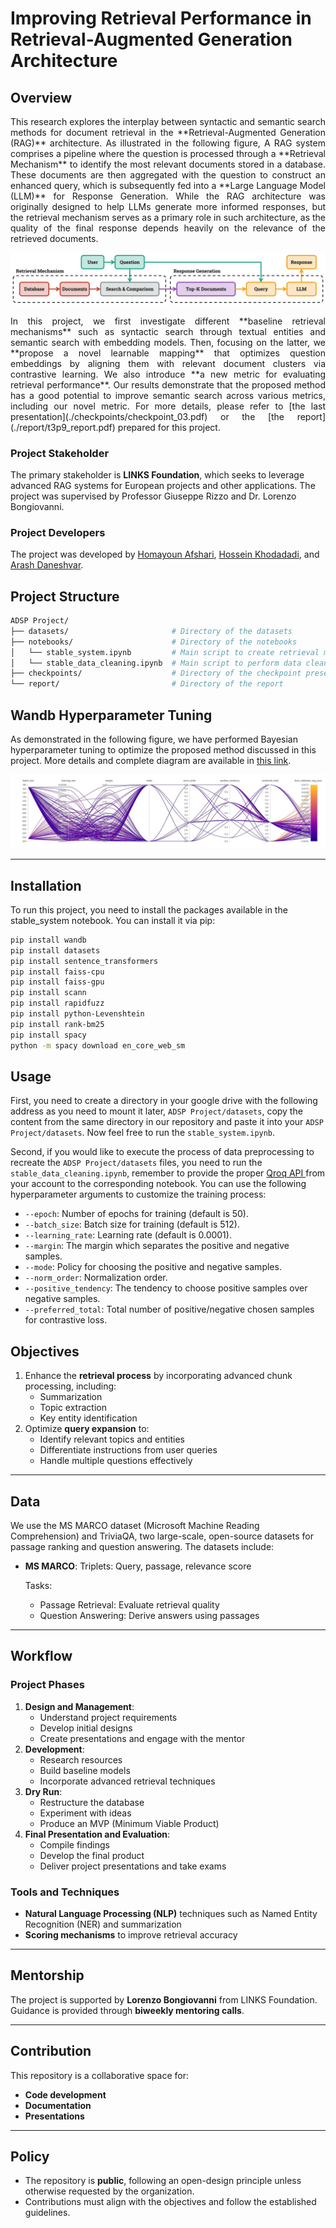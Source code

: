 # Improving Retrieval Performance in Retrieval-Augmented Generation Architecture

## Overview
<p align="justify">
This research explores the interplay between syntactic and semantic search methods for document retrieval in the **Retrieval-Augmented Generation (RAG)** architecture. As illustrated in the following figure, A RAG system comprises a pipeline where the question is processed through a **Retrieval Mechanism** to identify the most relevant documents stored in a database. These documents are then aggregated with the question to construct an enhanced query, which is subsequently fed into a **Large Language Model (LLM)** for Response Generation. While the RAG architecture was originally designed to help LLMs generate more informed responses, but the retrieval mechanism serves as a primary role in such architecture, as the quality of the final response depends heavily on the relevance of the retrieved documents.
</p>

![Image](./extras/teaser.svg)

<p align="justify">
In this project, we first investigate different **baseline retrieval mechanisms** such as syntactic search through textual entities and semantic search with embedding models. Then, focusing on the latter, we **propose a novel learnable mapping** that optimizes question embeddings by aligning them with relevant document clusters via contrastive learning. We also introduce **a new metric for evaluating retrieval performance**. Our results demonstrate that the proposed method has a good potential to improve semantic search across various metrics, including our novel metric. For more details, please refer to [the last presentation](./checkpoints/checkpoint_03.pdf) or the [the report](./report/t3p9_report.pdf) prepared for this project.
</p>

### Project Stakeholder

The primary stakeholder is **LINKS Foundation**, which seeks to leverage advanced RAG systems for European projects and other applications. The project was supervised by Professor Giuseppe Rizzo and Dr. Lorenzo Bongiovanni.

### Project Developers

The project was developed by [Homayoun Afshari](https://www.linkedin.com/in/homayoun-afshari/), [Hossein Khodadadi](https://hossenkhodadadi.github.io/), and [Arash Daneshvar](https://www.linkedin.com/in/arash-daneshvar/).

## Project Structure
```bash
ADSP Project/
├── datasets/                       # Directory of the datasets
├── notebooks/                      # Directory of the notebooks
│   └── stable_system.ipynb         # Main script to create retrieval mechanisms
│   └── stable_data_cleaning.ipynb  # Main script to perform data cleaning
├── checkpoints/                    # Directory of the checkpoint presentations
└── report/                         # Directory of the report
```

## Wandb Hyperparameter Tuning
As demonstrated in the following figure, we have performed Bayesian hyperparameter tuning to optimize the proposed method discussed in this project. More details and complete diagram are available in [this link](https://wandb.ai/adsp-gt3-o1/ms-marco/reports/ADSP-gt3--VmlldzoxMTA3OTExOQ?accessToken=3qt191ygaowfk12zgme3665lczudi0bbim9pxfko5qoz01gaeu4fxvunz9fomiuu).

![Image](./extras/wandb_filtered.jpg)

---
## Installation
To run this project, you need to install the packages available in the stable_system notebook. You can install it via pip:<br/>
```bash
pip install wandb
pip install datasets
pip install sentence_transformers
pip install faiss-cpu
pip install faiss-gpu
pip install scann
pip install rapidfuzz
pip install python-Levenshtein
pip install rank-bm25
pip install spacy
python -m spacy download en_core_web_sm
```

## Usage
First, you need to create a directory in your google drive with the following address as you need to mount it later, `ADSP Project/datasets`, copy the content from the same directory in our repository and paste it into your `ADSP Project/datasets`. Now feel free to run the `stable_system.ipynb`.

Second, if you would like to execute the process of data preprocessing to recreate the `ADSP Project/datasets` files, you need to run the `stable_data_cleaning.ipynb`, remember to provide the proper [Qroq API ](https://groq.com/) from your account to the corresponding notebook. You can use the following hyperparameter arguments to customize the training process:

- `--epoch`: Number of epochs for training (default is 50).
- `--batch_size`: Batch size for training (default is 512).
- `--learning_rate`: Learning rate (default is 0.0001).
- `--margin`: The margin which separates the positive and negative samples.
- `--mode`: Policy for choosing the positive and negative samples.
- `--norm_order`: Normalization order.
- `--positive_tendency`: The tendency to choose positive samples over negative samples.
- `--preferred_total`: Total number of positive/negative chosen samples for contrastive loss.


## Objectives

1. Enhance the **retrieval process** by incorporating advanced chunk processing, including:
   - Summarization
   - Topic extraction
   - Key entity identification
2. Optimize **query expansion** to:
   - Identify relevant topics and entities
   - Differentiate instructions from user queries
   - Handle multiple questions effectively

---

## Data
<!---
We use the **MS MARCO dataset (Microsoft Machine Reading Comprehension)**, a large-scale, open-source dataset for passage ranking and question answering. The dataset includes:
- **Triplets**: Query, passage, relevance score
- Tasks:
  - **Passage Retrieval**: Evaluate retrieval quality
  - **Question Answering**: Derive answers using passages 
--->

We use the MS MARCO dataset (Microsoft Machine Reading Comprehension) and TriviaQA, two large-scale, open-source datasets for passage ranking and question answering. The datasets include:

- **MS MARCO**:
Triplets: Query, passage, relevance score  

  Tasks:
   - Passage Retrieval: Evaluate retrieval quality
   - Question Answering: Derive answers using passages
---

## Workflow

### Project Phases
1. **Design and Management**:
   - Understand project requirements
   - Develop initial designs
   - Create presentations and engage with the mentor
2. **Development**:
   - Research resources
   - Build baseline models
   - Incorporate advanced retrieval techniques
3. **Dry Run**:
   - Restructure the database
   - Experiment with ideas
   - Produce an MVP (Minimum Viable Product)
4. **Final Presentation and Evaluation**:
   - Compile findings
   - Develop the final product
   - Deliver project presentations and take exams

### Tools and Techniques
- **Natural Language Processing (NLP)** techniques such as Named Entity Recognition (NER) and summarization
- **Scoring mechanisms** to improve retrieval accuracy

---

## Mentorship

The project is supported by **Lorenzo Bongiovanni** from LINKS Foundation. Guidance is provided through **biweekly mentoring calls**.

---

## Contribution

This repository is a collaborative space for:
- **Code development**
- **Documentation**
- **Presentations**

---

## Policy

- The repository is **public**, following an open-design principle unless otherwise requested by the organization.
- Contributions must align with the objectives and follow the established guidelines.
